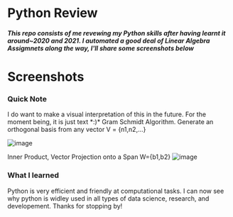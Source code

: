 <h1>Python Review</h1>
<h5>This repo consists of me revewing my Python skills after having learnt it around~2020 and 2021.
I automated a good deal of Linear Algebra Assigmnets along the way, I'll share some screenshots below</h5>

<h1>Screenshots</h1>
<h3>Quick Note</h3>
I do want to make a visual interpretation of this in the future. For the moment being, it is just text *:)*
Gram Schmidt Algorithm. Generate an orthogonal basis from any vector V = {n1,n2,...}

![image](https://github.com/user-attachments/assets/42f3173c-652a-4562-91cd-2727a1e3e4ac)

Inner Product, Vector Projection onto a Span W={b1,b2}
![image](https://github.com/user-attachments/assets/bdbeb7ef-35e2-460d-a5c6-697211ffdabe)

<h3>What I learned</h3>
Python is very efficient and friendly at computational tasks. 
I can now see why python is widley used in all types of data science, research, and developement. Thanks for stopping by!
